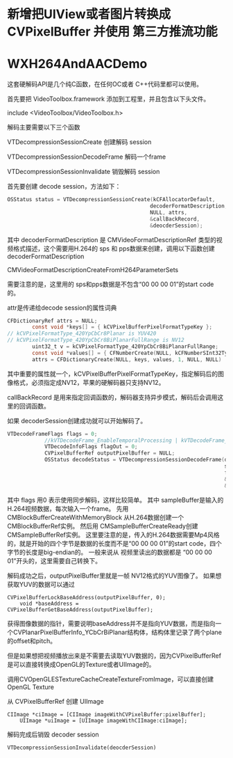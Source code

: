 # 新增把UIView或者图片转换成CVPixelBuffer 并使用 第三方推流功能
# WXH264AndAACDemo
这套硬解码API是几个纯C函数，在任何OC或者 C++代码里都可以使用。

首先要把 VideoToolbox.framework 添加到工程里，并且包含以下头文件。

include <VideoToolbox/VideoToolbox.h>

解码主要需要以下三个函数

VTDecompressionSessionCreate 创建解码 session

VTDecompressionSessionDecodeFrame 解码一个frame

VTDecompressionSessionInvalidate 销毁解码 session

首先要创建 decode session，方法如下：

```Objective-C
OSStatus status = VTDecompressionSessionCreate(kCFAllocatorDefault,
                                              decoderFormatDescription,
                                              NULL, attrs,
                                              &callBackRecord,
                                              &deocderSession);
```

其中 decoderFormatDescription 是 CMVideoFormatDescriptionRef 类型的视频格式描述，这个需要用H.264的 sps 和 pps数据来创建，调用以下函数创建 decoderFormatDescription

CMVideoFormatDescriptionCreateFromH264ParameterSets

需要注意的是，这里用的 sps和pps数据是不包含“00 00 00 01”的start code的。

attr是传递给decode session的属性词典

```Objective-C
CFDictionaryRef attrs = NULL;
        const void *keys[] = { kCVPixelBufferPixelFormatTypeKey };
// kCVPixelFormatType_420YpCbCr8Planar is YUV420
// kCVPixelFormatType_420YpCbCr8BiPlanarFullRange is NV12
        uint32_t v = kCVPixelFormatType_420YpCbCr8BiPlanarFullRange;
        const void *values[] = { CFNumberCreate(NULL, kCFNumberSInt32Type, &v) };
        attrs = CFDictionaryCreate(NULL, keys, values, 1, NULL, NULL)
```

其中重要的属性就一个，kCVPixelBufferPixelFormatTypeKey，指定解码后的图像格式，必须指定成NV12，苹果的硬解码器只支持NV12。

callBackRecord 是用来指定回调函数的，解码器支持异步模式，解码后会调用这里的回调函数。

如果 decoderSession创建成功就可以开始解码了。

```Objective-C
VTDecodeFrameFlags flags = 0;
            //kVTDecodeFrame_EnableTemporalProcessing | kVTDecodeFrame_EnableAsynchronousDecompression;
            VTDecodeInfoFlags flagOut = 0;
            CVPixelBufferRef outputPixelBuffer = NULL;
            OSStatus decodeStatus = VTDecompressionSessionDecodeFrame(deocderSession,
                                                                      sampleBuffer,
                                                                      flags,
                                                                      &outputPixelBuffer,
                                                                      &flagOut);
```

其中 flags 用0 表示使用同步解码，这样比较简单。 其中 sampleBuffer是输入的H.264视频数据，每次输入一个frame。 先用CMBlockBufferCreateWithMemoryBlock 从H.264数据创建一个CMBlockBufferRef实例。 然后用 CMSampleBufferCreateReady创建CMSampleBufferRef实例。 这里要注意的是，传入的H.264数据需要Mp4风格的，就是开始的四个字节是数据的长度而不是“00 00 00 01”的start code，四个字节的长度是big-endian的。 一般来说从 视频里读出的数据都是 “00 00 00 01”开头的，这里需要自己转换下。

解码成功之后，outputPixelBuffer里就是一帧 NV12格式的YUV图像了。 如果想获取YUV的数据可以通过

```
CVPixelBufferLockBaseAddress(outputPixelBuffer, 0);
    void *baseAddress = CVPixelBufferGetBaseAddress(outputPixelBuffer);
```
获得图像数据的指针，需要说明baseAddress并不是指向YUV数据，而是指向一个CVPlanarPixelBufferInfo_YCbCrBiPlanar结构体，结构体里记录了两个plane的offset和pitch。

但是如果想把视频播放出来是不需要去读取YUV数据的，因为CVPixelBufferRef是可以直接转换成OpenGL的Texture或者UIImage的。

调用CVOpenGLESTextureCacheCreateTextureFromImage，可以直接创建OpenGL Texture

从 CVPixelBufferRef 创建 UIImage

```
CIImage *ciImage = [CIImage imageWithCVPixelBuffer:pixelBuffer];
    UIImage *uiImage = [UIImage imageWithCIImage:ciImage];
```

解码完成后销毁 decoder session

```
VTDecompressionSessionInvalidate(deocderSession)
```
